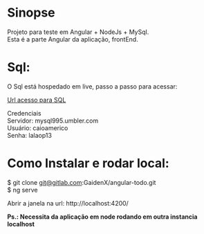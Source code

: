 # Sinopse

Projeto para teste em Angular + NodeJs + MySql.<br />
Esta é a parte Angular da aplicação, frontEnd.

# Sql: 

O Sql está hospedado em live, passo a passo para acessar: <br />

[Url acesso para SQL](https://phpmyadmin.umbler.com)

Credenciais <br />
Servidor: mysql995.umbler.com <br />
Usuário: caioamerico <br />
Senha: lalaop13

# Como Instalar e rodar local:

$ git clone git@gitlab.com:GaidenX/angular-todo.git
<br />
$ ng serve

Abrir a janela na url:
http://localhost:4200/

**Ps.: Necessita da aplicação em node rodando em outra instancia localhost**